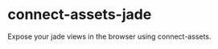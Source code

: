 connect-assets-jade
===================

Expose your jade views in the browser using connect-assets.